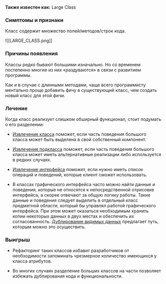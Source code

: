 **Также известен как:** Large Class

### Симптомы и признаки
Класс содержит множество полей/методов/строк кода.

![[LARGE_CLASS.png]]

### Причины появления
Классы редко бывают большими изначально. Но со временем постепенно многие из них «раздуваются» в связи с развитием программы.

Как и в случае с длинными методами, чаще всего программисту ментально проще добавить фичу в существующий класс, чем создать новый класс для этой фичи.

### Лечение
Когда класс реализует слишком обширный функционал, стоит подумать о его разделении:

- [Извлечение класса](https://refactoring.guru/ru/extract-class) поможет, если часть поведения большого класса может быть выделена в свой собственный компонент.
    
- [Извлечение подкласса](https://refactoring.guru/ru/extract-subclass) поможет, если часть поведения большого класса может иметь альтернативные реализации либо используется в редких случаях.
    
- [Извлечение интерфейса](https://refactoring.guru/ru/extract-interface) поможет, если нужно иметь список операций и поведений, которые клиент сможет использовать.
    
- В классах графического интерфейса часто можно найти данные и поведения, которые не относятся к непосредственной отрисовке интерфейса, а скорее отвечают за общую логику работы. Такие данные и поведения следует выделить в отдельный класс предметной области, который бы управлял работой графического интерфейса. При этом может оказаться необходимым хранить копии некоторых данных в двух местах и обеспечить их согласованность. [Дублирование видимых данных](https://refactoring.guru/ru/duplicate-observed-data) предлагает путь, которым можно это осуществить.

### Выигрыш
- Рефакторинг таких классов избавит разработчиков от необходимости запоминать чрезмерное количество имеющихся у класса атрибутов.
    
- Во многих случаях разделение больших классов на части позволяет избежать дублирования кода и функциональности.